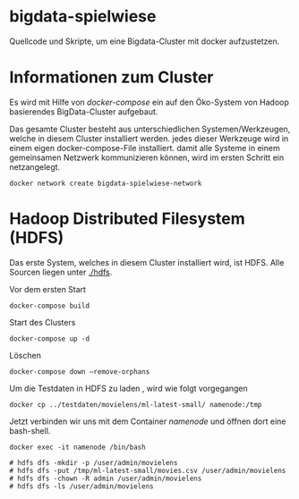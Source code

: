 # bigdata-spielwiese
Quellcode und Skripte, um eine Bigdata-Cluster mit docker aufzustetzen. 

# Informationen zum Cluster

Es wird mit Hilfe von *docker-compose* ein auf den Öko-System von Hadoop basierendes BigData-Cluster aufgebaut. 

Das gesamte Cluster besteht aus unterschiedlichen Systemen/Werkzeugen, welche in diesem Cluster installiert werden. jedes dieser Werkzeuge wird in einem eigen docker-compose-File installiert. damit alle Systeme in einem gemeinsamen Netzwerk kommunizieren können, wird im ersten Schritt ein netzangelegt.

```
docker network create bigdata-spielwiese-network
```

# Hadoop Distributed Filesystem (HDFS)

Das erste System, welches in diesem Cluster installiert wird, ist HDFS. Alle Sourcen liegen unter [./hdfs]().

Vor dem ersten Start

```
docker-compose build
```

Start des Clusters

```
docker-compose up -d 
```

Löschen 

```
docker-compose down –remove-orphans
```

Um die Testdaten in HDFS zu laden , wird wie folgt vorgegangen

```
docker cp ../testdaten/movielens/ml-latest-small/ namenode:/tmp
```

Jetzt verbinden wir uns mit dem Container *namenode* und öffnen dort eine bash-shell.

```
docker exec -it namenode /bin/bash  
```

```
# hdfs dfs -mkdir -p /user/admin/movielens
# hdfs dfs -put /tmp/ml-latest-small/movies.csv /user/admin/movielens
# hdfs dfs -chown -R admin /user/admin/movielens
# hdfs dfs -ls /user/admin/movielens
```

